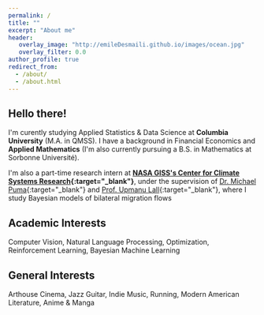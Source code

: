 ```yaml
---
permalink: /
title: ""
excerpt: "About me"
header:
   overlay_image: "http://emileDesmaili.github.io/images/ocean.jpg"
   overlay_filter: 0.0
author_profile: true
redirect_from: 
  - /about/
  - /about.html 
---
```


**Hello there!**
---

I'm curently studying Applied Statistics & Data Science at **Columbia University** (M.A. in QMSS). I have a background in Financial Economics and **Applied Mathematics** (I'm also currently pursuing a B.S. in Mathematics at Sorbonne Université).

I'm also a part-time research intern at **[NASA GISS's Center for Climate Systems Research](https://www.giss.nasa.gov/){:target="_blank"}**, under the supervision of [Dr. Michael Puma](https://science.gsfc.nasa.gov/sed/bio/michael.j.puma){:target="_blank"} and [Prof. Upmanu Lall](http://www.columbia.edu/~ula2/){:target="_blank"}, where I study Bayesian models of bilateral migration flows


**Academic Interests**
---

Computer Vision, Natural Language Processing, Optimization, Reinforcement Learning, Bayesian Machine Learning


**General Interests**
---

Arthouse Cinema, Jazz Guitar, Indie Music, Running, Modern American Literature, Anime & Manga



